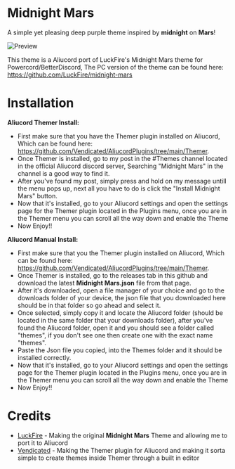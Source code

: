 
# Midnight Mars
A simple yet pleasing deep purple theme inspired by **midnight** on **Mars**!

![Preview](https://user-images.githubusercontent.com/95070196/143621432-706d758a-98da-4ac0-a98e-188ef241d03b.png)

This theme is a Aliucord port of LuckFire's Midnight Mars theme for Powercord/BetterDiscord,
The PC version of the theme can be found here: https://github.com/LuckFire/midnight-mars

# Installation

**Aliucord Themer Install:**

* First make sure that you have the Themer plugin installed on Aliucord, 
Which can be found here: https://github.com/Vendicated/AliucordPlugins/tree/main/Themer.
* Once Themer is installed, go to my post in the #Themes channel located in the official Aliucord discord server, Searching "Midnight Mars" in the channel is a good way to find it.
* After you've found my post, simply press and hold on my message untill the menu pops up, next all you have to do is click the "Install Midnight Mars" button.
* Now that it's installed, go to your Aliucord settings and open the settings page for the Themer plugin located in the Plugins menu, once you are in the Themer menu you can scroll all the way down and enable the Theme
* Now Enjoy!!


**Aliucord Manual Install:**

* First make sure that you the Themer plugin installed on Aliucord, 
Which can be found here: https://github.com/Vendicated/AliucordPlugins/tree/main/Themer.
* Once Themer is installed, go to the releases tab in this github and download the latest **Midnight Mars.json** file from that page.
* After it's downloaded, open a file manager of your choice and go to the downloads folder of your device, the json file that you downloaded here should be in that folder so go ahead and select it.
* Once selected, simply copy it and locate the Aliucord folder (should be located in the same folder that your downloads folder), after you've found the Aliucord folder, open it and you should see a folder called "themes", if you don't see one then create one with the exact name "themes".
* Paste the Json file you copied, into the Themes folder and it should be installed correctly.
* Now that it's installed, go to your Aliucord settings and open the settings page for the Themer plugin located in the Plugins menu, once you are in the Themer menu you can scroll all the way down and enable the Theme
* Now Enjoy!!


# Credits

* [LuckFire](https://github.com/LuckFire) - Making the original **Midnight Mars** Theme and allowing me to port it to Aliucord
* [Vendicated](https://github.com/Vendicated) - Making the Themer plugin for Aliucord and making it sorta simple to create themes inside Themer through a built in editor

